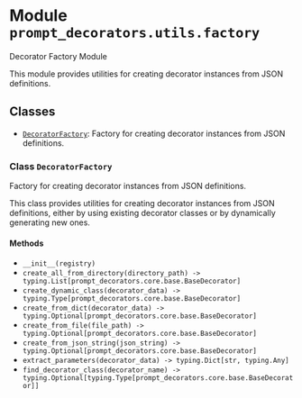 # Module `prompt_decorators.utils.factory`

Decorator Factory Module

This module provides utilities for creating decorator instances from JSON definitions.

## Classes

- [`DecoratorFactory`](#class-decoratorfactory): Factory for creating decorator instances from JSON definitions.

### Class `DecoratorFactory`

Factory for creating decorator instances from JSON definitions.

This class provides utilities for creating decorator instances from JSON definitions,
either by using existing decorator classes or by dynamically generating new ones.

#### Methods

- `__init__(registry)`
- `create_all_from_directory(directory_path) -> typing.List[prompt_decorators.core.base.BaseDecorator]`
- `create_dynamic_class(decorator_data) -> typing.Type[prompt_decorators.core.base.BaseDecorator]`
- `create_from_dict(decorator_data) -> typing.Optional[prompt_decorators.core.base.BaseDecorator]`
- `create_from_file(file_path) -> typing.Optional[prompt_decorators.core.base.BaseDecorator]`
- `create_from_json_string(json_string) -> typing.Optional[prompt_decorators.core.base.BaseDecorator]`
- `extract_parameters(decorator_data) -> typing.Dict[str, typing.Any]`
- `find_decorator_class(decorator_name) -> typing.Optional[typing.Type[prompt_decorators.core.base.BaseDecorator]]`
